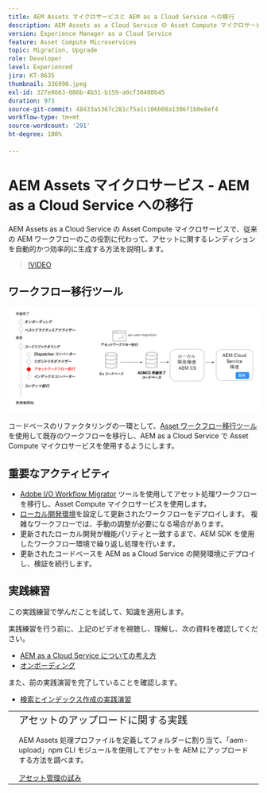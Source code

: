 ```yaml
---
title: AEM Assets マイクロサービスと AEM as a Cloud Service への移行
description: AEM Assets as a Cloud Service の Asset Compute マイクロサービスで、従来の AEM ワークフローのこの役割に代わって、アセットに関するレンディションを自動的かつ効率的に生成する方法を説明します。
version: Experience Manager as a Cloud Service
feature: Asset Compute Microservices
topic: Migration, Upgrade
role: Developer
level: Experienced
jira: KT-8635
thumbnail: 336990.jpeg
exl-id: 327e8663-086b-4b31-b159-a0cf30480b45
duration: 973
source-git-commit: 48433a5367c281cf5a1c106b08a1306f1b0e8ef4
workflow-type: tm+mt
source-wordcount: '291'
ht-degree: 100%

---
```


# AEM Assets マイクロサービス - AEM as a Cloud Service への移行

AEM Assets as a Cloud Service の Asset Compute マイクロサービスで、従来の AEM ワークフローのこの役割に代わって、アセットに関するレンディションを自動的かつ効率的に生成する方法を説明します。

>[!VIDEO](https://video.tv.adobe.com/v/336990?quality=12&learn=on)

## ワークフロー移行ツール

![アセットワークフロー移行ツール](./assets/asset-workflow-migration.png)

コードベースのリファクタリングの一環として、[Asset ワークフロー移行ツール](https://experienceleague.adobe.com/docs/experience-manager-cloud-service/moving/refactoring-tools/asset-workflow-migration-tool.html?lang=ja)を使用して既存のワークフローを移行し、AEM as a Cloud Service で Asset Compute マイクロサービスを使用するようにします。

## 重要なアクティビティ

+ [Adobe I/O Workflow Migrator](https://github.com/adobe/aio-cli-plugin-aem-cloud-service-migration#command-aio-aem-migrationworkflow-migrator) ツールを使用してアセット処理ワークフローを移行し、Asset Compute マイクロサービスを使用します。
+ [ローカル開発環境](https://experienceleague.adobe.com/docs/experience-manager-learn/cloud-service/local-development-environment-set-up/overview.html?lang=ja)を設定して更新されたワークフローをデプロイします。 複雑なワークフローでは、手動の調整が必要になる場合があります。
+ 更新されたローカル開発が機能パリティと一致するまで、AEM SDK を使用したワークフロー環境で繰り返し処理を行います。
+ 更新されたコードベースを AEM as a Cloud Service の開発環境にデプロイし、検証を続行します。

## 実践練習

この実践練習で学んだことを試して、知識を適用します。

実践練習を行う前に、上記のビデオを視聴し、理解し、次の資料を確認してください。

+ [AEM as a Cloud Service についての考え方](./introduction.md)
+ [オンボーディング](./onboarding.md)

また、前の実践演習を完了していることを確認します。

+ [検索とインデックス作成の実践演習](./search-and-indexing.md#hands-on-exercise)

<table style="border-width:0">
    <tr>
        <td style="width:150px">
            <a  rel="noreferrer"
                target="_blank"
                href="https://github.com/adobe/aem-cloud-engineering-video-series-exercises/tree/session8-assets#cloud-acceleration-bootcamp---session-8-assets-and-microservices"><img alt="実践演習 GitHub リポジトリ" src="./assets/github.png"/>
            </a>        
        </td>
        <td style="width:100%;margin-bottom:1rem;">
            <div style="font-size:1.25rem;font-weight:400;">アセットのアップロードに関する実践</div>
            <p style="margin:1rem 0">
                AEM Assets 処理プロファイルを定義してフォルダーに割り当て、「aem-upload」npm CLI モジュールを使用してアセットを AEM にアップロードする方法を調べます。
            </p>
            <a  rel="noreferrer"
                target="_blank"
                href="https://github.com/adobe/aem-cloud-engineering-video-series-exercises/tree/session8-assets#cloud-acceleration-bootcamp---session-8-assets-and-microservices" class="spectrum-Button spectrum-Button--primary spectrum-Button--sizeM">
                <span class="spectrum-Button-label has-no-wrap has-text-weight-bold">アセット管理の試み</span>
            </a>
        </td>
    </tr>
</table>
